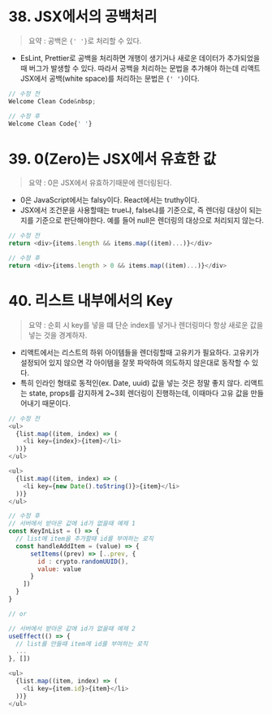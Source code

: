 # 38. JSX에서의 공백처리

> 요약 : 공백은 `{' '}`로 처리할 수 있다.

- EsLint, Prettier로 공백을 처리하면 개행이 생기거나 새로운 데이터가 추가되었을때 버그가 발생할 수 있다. 따라서 공백을 처리하는 문법을 추가해야 하는데 리액트 JSX에서 공백(white space)를 처리하는 문법은 `{' '}`이다.

```js
// 수정 전
Welcome Clean Code&nbsp;
```

```js
// 수정 후
Welcome Clean Code{' '}
```

# 39. 0(Zero)는 JSX에서 유효한 값

 > 요약 : 0은 JSX에서 유효하기때문에 렌더링된다. 

- 0은 JavaScript에서는 falsy이다. React에서는 truthy이다.
- JSX에서 조건문을 사용할때는 true냐, false냐를 기준으로, 즉 렌더링 대상이 되는지를 기준으로 판단해야한다. 예를 들어 null은 렌더링의 대상으로 처리되지 않는다.

```js
// 수정 전
return <div>{items.length && items.map((item)...)}</div>
```

```js
// 수정 후
return <div>{items.length > 0 && items.map((item)...)}</div>
```

# 40. 리스트 내부에서의 Key

> 요약 : 순회 시 key를 넣을 떄 단순 index를 넣거나 렌더링마다 항상 새로운 값을 넣는 것을 경계하자.

- 리액트에서는 리스트의 하위 아이템들을 렌더링할때 고유키가 필요하다. 고유키가 설정되어 있지 않으면 각 아이템을 잘못 파악하여 의도하지 않은대로 동작할 수 있다.
- 특히 인라인 형태로 동적인(ex. Date, uuid) 값을 넣는 것은 정말 좋지 않다. 리액트는 state, props를 감지하게 2~3회 렌더링이 진행하는데, 이때마다 고유 값을 만들어내기 때문이다.

```js
// 수정 전
<ul>
  {list.map((item, index) => (
    <li key={index}>{item}</li>
  ))}
</ul>

<ul>
  {list.map((item, index) => (
    <li key={new Date().toString()}>{item}</li>
  ))}
</ul>
```

```js
// 수정 후
// 서버에서 받아온 값에 id가 없을때 예제 1
const KeyInList = () => {
  // list에 item을 추가할때 id를 부여하는 로직
  const handleAddItem = (value) => {
      setItems((prev) => [..prev, {
        id : crypto.randomUUID(),
        value: value
      }
    ])
  }
}

// or

// 서버에서 받아온 값에 id가 없을때 예제 2
useEffect(() => {
  // list를 만들때 item에 id를 부여하는 로직
  ...
}, [])

<ul>
  {list.map((item, index) => (
    <li key={item.id}>{item}</li>
  ))}
</ul>
```